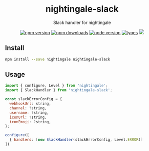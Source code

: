 <h1 align="center">
  nightingale-slack
</h1>

<p align="center">
  Slack handler for nightingale
</p>

<p align="center">
  <a href="https://npmjs.org/package/nightingale-slack"><img src="https://img.shields.io/npm/v/nightingale-slack.svg?style=flat-square" alt="npm version"></a>
  <a href="https://npmjs.org/package/nightingale-slack"><img src="https://img.shields.io/npm/dw/nightingale-slack.svg?style=flat-square" alt="npm downloads"></a>
  <a href="https://npmjs.org/package/nightingale-slack"><img src="https://img.shields.io/node/v/nightingale-slack.svg?style=flat-square" alt="node version"></a>
  <a href="https://npmjs.org/package/nightingale-slack"><img src="https://img.shields.io/npm/types/nightingale-slack.svg?style=flat-square" alt="types"></a>
  <a href="https://codecov.io/gh/christophehurpeau/nightingale"><img src="https://img.shields.io/codecov/c/github/christophehurpeau/nightingale/master.svg?style=flat-square"></a>
</p>

## Install

```sh
npm install --save nightingale nightingale-slack
```

## Usage

```js
import { configure, Level } from 'nightingale';
import { SlackHandler } from 'nightingale-slack';

const slackErrorConfig = {
  webhookUrl: string,
  channel: ?string,
  username: ?string,
  iconUrl: ?string,
  iconEmoji: ?string,
};

configure([
  { handlers: [new SlackHandler(slackErrorConfig, Level.ERROR)]
])
```
